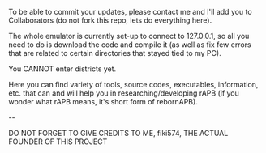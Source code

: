 To be able to commit your updates, please contact me and I'll add you to Collaborators (do not fork this repo, lets do everything here).

The whole emulator is currently set-up to connect to 127.0.0.1, so all you need to do is download the code and compile it (as well as fix few errors that are related to certain directories that stayed tied to my PC).

You CANNOT enter districts yet.

Here you can find variety of tools, source codes, executables, information, etc. that can and will help you in researching/developing rAPB (if you wonder what rAPB means, it's short form of rebornAPB).

--

DO NOT FORGET TO GIVE CREDITS TO ME, fiki574, THE ACTUAL FOUNDER OF THIS PROJECT
